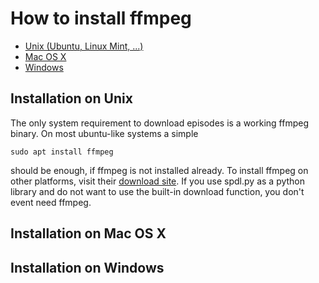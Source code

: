 # How to install ffmpeg

* [Unix (Ubuntu, Linux Mint, ...)][install-unix]
* [Mac OS X][install-macosx]
* [Windows][install-windows]

[install-unix]: x
## Installation on Unix
The only system requirement to download episodes is a working ffmpeg binary.
On most ubuntu-like systems a simple

```sudo apt install ffmpeg```

should be enough, if ffmpeg is not installed already. To install ffmpeg on other platforms, visit their [download site](https://www.ffmpeg.org/download.html).
If you use spdl.py as a python library and do not want to use the built-in download function, you don't event need ffmpeg.

[install-macosx]: y
## Installation on Mac OS X

[install-windows]: z
## Installation on Windows
